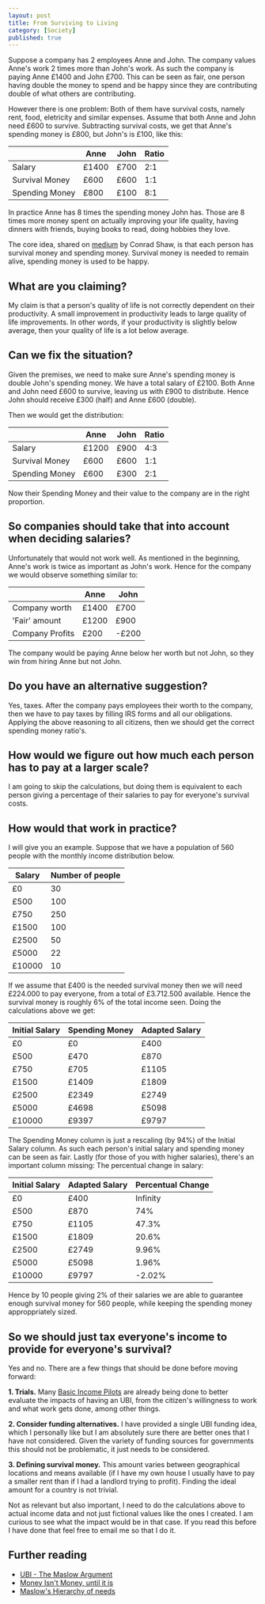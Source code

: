```yaml
---
layout: post
title: From Surviving to Living
category: [Society]
published: true
---
```


Suppose a company has 2 employees Anne and John. The company values Anne's work 2 times more than John's work. As such the company is paying Anne £1400 and John £700. This can be seen as fair, one person having double the money to spend and be happy since they are contributing double of what others are contributing.

However there is one problem: Both of them have survival costs, namely rent, food, eletricity and similar expenses. Assume that both Anne and John need £600 to survive. Subtracting survival costs, we get that Anne's spending money is £800, but John's is £100, like this:

<table>
  <thead>
    <tr>
      <th></th>
      <th>Anne</th>
      <th>John</th>
      <th>Ratio</th>
    </tr>
  </thead>
  <tbody>
    <tr>
      <td>Salary</td>
      <td>£1400</td>
      <td>£700</td>
      <td>2:1</td>
    </tr>
    <tr>
      <td>Survival Money</td>
      <td>£600</td>
      <td>£600</td>
      <td>1:1</td>
    </tr>
    <tr>
      <td>Spending Money</td>
      <td>£800</td>
      <td>£100</td>
      <td>8:1</td>
    </tr>
  </tbody>
</table>

In practice Anne has 8 times the spending money John has. Those are 8 times more money spent on actually improving your life quality, having dinners with friends, buying books to read, doing hobbies they love.

The core idea, shared on [medium](https://medium.com/@conradshaw/money-isnt-money-97722fe87025) by Conrad Shaw, is that each person has survival money and spending money. Survival money is needed to remain alive, spending money is used to be happy.

<!--excerpt ends here-->

## What are you claiming?
 
My claim is that a person's quality of life is not correctly dependent on their productivity. A small improvement in productivity leads to large quality of life improvements. In other words, if your productivity is slightly below average, then your quality of life is a lot below average. 

## Can we fix the situation?

Given the premises, we need to make sure Anne's spending money is double John's spending money. We have a total salary of £2100. Both Anne and John need £600 to survive, leaving us with £900 to distribute. Hence John should receive £300 (half) and Anne £600 (double).

Then we would get the distribution:

<table>
  <thead>
    <tr>
      <th></th>
      <th>Anne</th>
      <th>John</th>
      <th>Ratio</th>
    </tr>
  </thead>
  <tbody>
    <tr>
      <td>Salary</td>
      <td>£1200</td>
      <td>£900</td>
      <td>4:3</td>
    </tr>
    <tr>
      <td>Survival Money</td>
      <td>£600</td>
      <td>£600</td>
      <td>1:1</td>
    </tr>
    <tr>
      <td>Spending Money</td>
      <td>£600</td>
      <td>£300</td>
      <td>2:1</td>
    </tr>
  </tbody>
</table>

Now their Spending Money and their value to the company are in the right proportion.

## So companies should take that into account when deciding salaries?

Unfortunately that would not work well. As mentioned in the beginning, Anne's work is twice as important as John's work. Hence for the company we would observe something similar to:

<table>
  <thead>
    <tr>
      <th></th>
      <th>Anne</th>
      <th>John</th>
    </tr>
  </thead>
  <tbody>
    <tr>
      <td>Company worth</td>
      <td>£1400</td>
      <td>£700</td>
    </tr>
    <tr>
      <td>'Fair' amount</td>
      <td>£1200</td>
      <td>£900</td>
    </tr>
    <tr>
      <td>Company Profits</td>
      <td>£200</td>
      <td>-£200</td>
    </tr>
  </tbody>
</table>

The company would be paying Anne below her worth but not John, so they win from hiring Anne but not John.

## Do you have an alternative suggestion?

Yes, taxes. After the company pays employees their worth to the company, then we have to pay taxes by filling IRS forms and all our obligations. Applying the above reasoning to all citizens, then we should get the correct spending money ratio's.

## How would we figure out how much each person has to pay at a larger scale?

I am going to skip the calculations, but doing them is equivalent to each person giving a percentage of their salaries to pay for everyone's survival costs.

## How would that work in practice?

I will give you an example. Suppose that we have a population of 560 people with the monthly income distribution below.

<table>
  <thead>
    <tr>
      <th>Salary</th>
      <th>Number of people</th>
    </tr>
  </thead>
  <tbody>
    <tr>
      <td>£0</td>
      <td>30</td>
    </tr>
    <tr>
      <td>£500</td>
      <td>100</td>
    </tr>
    <tr>
      <td>£750</td>
      <td>250</td>
    </tr>
    <tr>
      <td>£1500</td>
      <td>100</td>
    </tr>
    <tr>
      <td>£2500</td>
      <td>50</td>
    </tr>
    <tr>
      <td>£5000</td>
      <td>22</td>
    </tr>
    <tr>
      <td>£10000</td>
      <td>10</td>
    </tr>
  </tbody>
</table>

If we assume that £400 is the needed survival money then we will need £224.000 to pay everyone, from a total of £3.712.500 available. Hence the survival money is roughly 6% of the total income seen. Doing the calculations above we get:

<table>
  <thead>
    <tr>
      <th>Initial Salary</th>
      <th>Spending Money</th>
      <th>Adapted Salary</th>
    </tr>
  </thead>
  <tbody>
    <tr>
      <td>£0</td>
      <td>£0</td>
      <td>£400</td>
    </tr>
    <tr>
      <td>£500</td>
      <td>£470</td>
      <td>£870</td>
    </tr>
    <tr>
      <td>£750</td>
      <td>£705</td>
      <td>£1105</td>
    </tr>
    <tr>
      <td>£1500</td>
      <td>£1409</td>
      <td>£1809</td>
    </tr>
    <tr>
      <td>£2500</td>
      <td>£2349</td>
      <td>£2749</td>
    </tr>
    <tr>
      <td>£5000</td>
      <td>£4698</td>
      <td>£5098</td>
    </tr>
    <tr>
      <td>£10000</td>
      <td>£9397</td>
      <td>£9797</td>
    </tr>
  </tbody>
</table>

The Spending Money column is just a rescaling (by 94%) of the Initial Salary column. As such each person's initial salary and spending money can be seen as fair.
Lastly (for those of you with higher salaries), there's an important column missing: The percentual change in salary:

<table>
  <thead>
    <tr>
      <th>Initial Salary</th>
      <th>Adapted Salary</th>
      <th>Percentual Change</th>
    </tr>
  </thead>
  <tbody>
    <tr>
      <td>£0</td>
      <td>£400</td>
      <td>Infinity</td>
    </tr>
    <tr>
      <td>£500</td>
      <td>£870</td>
      <td>74%</td>
    </tr>
    <tr>
      <td>£750</td>
      <td>£1105</td>
      <td>47.3%</td>
    </tr>
    <tr>
      <td>£1500</td>
      <td>£1809</td>
      <td>20.6%</td>
    </tr>
    <tr>
      <td>£2500</td>
      <td>£2749</td>
      <td>9.96%</td>
    </tr>
    <tr>
      <td>£5000</td>
      <td>£5098</td>
      <td>1.96%</td>
    </tr>
    <tr>
      <td>£10000</td>
      <td>£9797</td>
      <td>-2.02%</td>
    </tr>
  </tbody>
</table>

Hence by 10 people giving 2% of their salaries we are able to guarantee enough survival money for 560 people, while keeping the spending money approppriately sized.

## So we should just tax everyone's income to provide for everyone's survival?

Yes and no. There are a few things that should be done before moving forward:

**1. Trials.** Many [Basic Income Pilots](https://en.wikipedia.org/wiki/Basic_income_pilots) are already being done to better evaluate the impacts of having an UBI, from the citizen's willingness to work and what work gets done, among other things.

**2. Consider funding alternatives.** I have provided a single UBI funding idea, which I personally like but I am absolutely sure there are better ones that I have not considered. Given the variety of funding sources for governments this should not be problematic, it just needs to be considered.

**3. Defining survival money.** This amount varies between geographical locations and means available (if I have my own house I usually have to pay a smaller rent than if I had a landlord trying to profit). Finding the ideal amount for a country is not trivial.

Not as relevant but also important, I need to do the calculations above to actual income data and not just fictional values like the ones I created. I am curious to see what the impact would be in that case. If you read this before I have done that feel free to email me so that I do it.

## Further reading

* [UBI - The Maslow Argument](https://medium.com/basic-income/universal-basic-income-the-maslow-argument-d1346fa9a9f2)
* [Money Isn't Money, until it is](https://medium.com/@conradshaw/money-isnt-money-97722fe87025)
* [Maslow's Hierarchy of needs](https://en.wikipedia.org/wiki/Maslow%27s_hierarchy_of_needs)